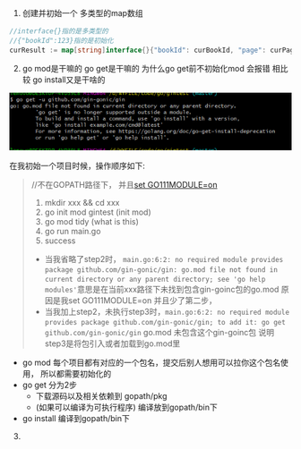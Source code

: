 1. 创建并初始一个 多类型的map数组

```go
//interface{}指的是多类型的
//{"bookId":123}指的是初始化
curResult := map[string]interface{}{"bookId": curBookId, "page": curPageId, "xmlNum": xmlNum}
```

2. go mod是干嘛的  go get是干嘛的  为什么go get前不初始化mod 会报错  相比较 go install又是干啥的

<img src="assets/image-20220608163927987.png" alt="image-20220608163927987" style="zoom:100%;" />



在我初始一个项目时候，操作顺序如下:

> //不在GOPATH路径下， 并且[set GO111MODULE=on](https://www.cnblogs.com/l199616j/p/15269281.html)
>
> 1. mkdir xxx && cd xxx
> 2. go init mod gintest (init mod)
> 3. go mod tidy (what is this)
> 4. go run main.go
> 5. success
>
> - 当我省略了step2时， `main.go:6:2: no required module provides package github.com/gin-gonic/gin: go.mod file not found in current directory or any parent directory; see 'go help modules'`意思是在当前xxx路径下未找到包含gin-goinc包的go.mod 原因是我set GO111MODULE=on  并且少了第二步，
> - 当我加上step2，未执行step3时，`main.go:6:2: no required module provides package github.com/gin-gonic/gin; to add it:
>           go get github.com/gin-gonic/gin` go.mod 未包含这个gin-goinc包  说明step3是将包引入或者加载到go.mod里 

- go mod 每个项目都有对应的一个包名，提交后别人想用可以拉你这个包名使用， 所以都需要初始化的
- go get 分为2步
  - 下载源码以及相关依赖到 gopath/pkg
  - (如果可以编译为可执行程序) 编译放到gopath/bin下
- go install 编译到gopath/bin下

3. 